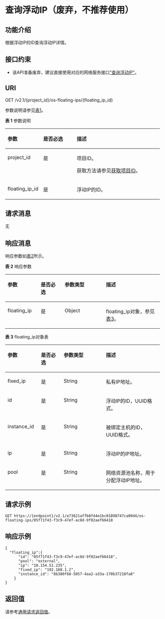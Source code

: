 # 查询浮动IP（废弃，不推荐使用）<a name="ZH-CN_TOPIC_0065820818"></a>

## 功能介绍<a name="zh-cn_topic_0057972673_section10293088"></a>

根据浮动IP的ID查询浮动IP详情。

## 接口约束<a name="zh-cn_topic_0057972673_section28433766"></a>

-   该API准备废弃，建议直接使用对应的网络服务接口["查询浮动IP"](https://support.huaweicloud.com/api-vpc/zh-cn_topic_0060333021.html)。

## URI<a name="zh-cn_topic_0057972673_section25528928"></a>

GET /v2.1/\{project\_id\}/os-floating-ips/\{floating\_ip\_id\}

参数说明请参见[表1](#zh-cn_topic_0057972673_table32475667)。

**表 1**  参数说明

<a name="zh-cn_topic_0057972673_table32475667"></a>
<table><thead align="left"><tr id="zh-cn_topic_0057972673_row44937496"><th class="cellrowborder" valign="top" width="22.24%" id="mcps1.2.4.1.1"><p id="p5187119"><a name="p5187119"></a><a name="p5187119"></a>参数</p>
</th>
<th class="cellrowborder" valign="top" width="21.87%" id="mcps1.2.4.1.2"><p id="p17503500"><a name="p17503500"></a><a name="p17503500"></a>是否必选</p>
</th>
<th class="cellrowborder" valign="top" width="55.88999999999999%" id="mcps1.2.4.1.3"><p id="p8497414"><a name="p8497414"></a><a name="p8497414"></a>描述</p>
</th>
</tr>
</thead>
<tbody><tr id="zh-cn_topic_0057972673_row1664874"><td class="cellrowborder" valign="top" width="22.24%" headers="mcps1.2.4.1.1 "><p id="zh-cn_topic_0057972673_p637140"><a name="zh-cn_topic_0057972673_p637140"></a><a name="zh-cn_topic_0057972673_p637140"></a>project_id</p>
</td>
<td class="cellrowborder" valign="top" width="21.87%" headers="mcps1.2.4.1.2 "><p id="zh-cn_topic_0057972673_p51608407"><a name="zh-cn_topic_0057972673_p51608407"></a><a name="zh-cn_topic_0057972673_p51608407"></a>是</p>
</td>
<td class="cellrowborder" valign="top" width="55.88999999999999%" headers="mcps1.2.4.1.3 "><p id="p37593705"><a name="p37593705"></a><a name="p37593705"></a>项目ID。</p>
<p id="p1180512217438"><a name="p1180512217438"></a><a name="p1180512217438"></a>获取方法请参见<a href="获取项目ID.md">获取项目ID</a>。</p>
</td>
</tr>
<tr id="zh-cn_topic_0057972673_row102094505165"><td class="cellrowborder" valign="top" width="22.24%" headers="mcps1.2.4.1.1 "><p id="zh-cn_topic_0057972673_p620919503165"><a name="zh-cn_topic_0057972673_p620919503165"></a><a name="zh-cn_topic_0057972673_p620919503165"></a>floating_ip_id</p>
</td>
<td class="cellrowborder" valign="top" width="21.87%" headers="mcps1.2.4.1.2 "><p id="zh-cn_topic_0057972673_p32091350111612"><a name="zh-cn_topic_0057972673_p32091350111612"></a><a name="zh-cn_topic_0057972673_p32091350111612"></a>是</p>
</td>
<td class="cellrowborder" valign="top" width="55.88999999999999%" headers="mcps1.2.4.1.3 "><p id="zh-cn_topic_0057972673_p2209205020164"><a name="zh-cn_topic_0057972673_p2209205020164"></a><a name="zh-cn_topic_0057972673_p2209205020164"></a>浮动IP的ID。</p>
</td>
</tr>
</tbody>
</table>

## 请求消息<a name="zh-cn_topic_0057972673_section54577306"></a>

无

## 响应消息<a name="zh-cn_topic_0057972673_section21433709"></a>

响应参数如[表2](#zh-cn_topic_0057972673_table38246063)所示。

**表 2**  响应参数

<a name="zh-cn_topic_0057972673_table38246063"></a>
<table><thead align="left"><tr id="zh-cn_topic_0057972673_row31787174"><th class="cellrowborder" valign="top" width="21.450000000000003%" id="mcps1.2.5.1.1"><p id="p1810134211253"><a name="p1810134211253"></a><a name="p1810134211253"></a>参数</p>
</th>
<th class="cellrowborder" valign="top" width="15.480000000000002%" id="mcps1.2.5.1.2"><p id="p1076878152910"><a name="p1076878152910"></a><a name="p1076878152910"></a>是否必选</p>
</th>
<th class="cellrowborder" valign="top" width="26.670000000000005%" id="mcps1.2.5.1.3"><p id="p88251842102518"><a name="p88251842102518"></a><a name="p88251842102518"></a>参数类型</p>
</th>
<th class="cellrowborder" valign="top" width="36.400000000000006%" id="mcps1.2.5.1.4"><p id="p16825942112519"><a name="p16825942112519"></a><a name="p16825942112519"></a>描述</p>
</th>
</tr>
</thead>
<tbody><tr id="zh-cn_topic_0057972673_row12502218"><td class="cellrowborder" valign="top" width="21.450000000000003%" headers="mcps1.2.5.1.1 "><p id="zh-cn_topic_0057972673_p6046746"><a name="zh-cn_topic_0057972673_p6046746"></a><a name="zh-cn_topic_0057972673_p6046746"></a>floating_ip</p>
</td>
<td class="cellrowborder" valign="top" width="15.480000000000002%" headers="mcps1.2.5.1.2 "><p id="p137691832912"><a name="p137691832912"></a><a name="p137691832912"></a>是</p>
</td>
<td class="cellrowborder" valign="top" width="26.670000000000005%" headers="mcps1.2.5.1.3 "><p id="zh-cn_topic_0057972673_p20024398"><a name="zh-cn_topic_0057972673_p20024398"></a><a name="zh-cn_topic_0057972673_p20024398"></a>Object</p>
</td>
<td class="cellrowborder" valign="top" width="36.400000000000006%" headers="mcps1.2.5.1.4 "><p id="zh-cn_topic_0057972673_p48031108"><a name="zh-cn_topic_0057972673_p48031108"></a><a name="zh-cn_topic_0057972673_p48031108"></a>floating_ip对象，参见<a href="#zh-cn_topic_0057972673_table65314517">表3</a>。</p>
</td>
</tr>
</tbody>
</table>

**表 3**  floating\_ip对象表

<a name="zh-cn_topic_0057972673_table65314517"></a>
<table><thead align="left"><tr id="zh-cn_topic_0057972673_row49408564"><th class="cellrowborder" valign="top" width="21.6%" id="mcps1.2.5.1.1"><p id="p83352466258"><a name="p83352466258"></a><a name="p83352466258"></a>参数</p>
</th>
<th class="cellrowborder" valign="top" width="14.649999999999999%" id="mcps1.2.5.1.2"><p id="p41947234295"><a name="p41947234295"></a><a name="p41947234295"></a>是否必选</p>
</th>
<th class="cellrowborder" valign="top" width="27.35%" id="mcps1.2.5.1.3"><p id="p103351946192513"><a name="p103351946192513"></a><a name="p103351946192513"></a>参数类型</p>
</th>
<th class="cellrowborder" valign="top" width="36.4%" id="mcps1.2.5.1.4"><p id="p15335144615253"><a name="p15335144615253"></a><a name="p15335144615253"></a>描述</p>
</th>
</tr>
</thead>
<tbody><tr id="zh-cn_topic_0057972673_row23930149"><td class="cellrowborder" valign="top" width="21.6%" headers="mcps1.2.5.1.1 "><p id="zh-cn_topic_0057972673_p59293887"><a name="zh-cn_topic_0057972673_p59293887"></a><a name="zh-cn_topic_0057972673_p59293887"></a>fixed_ip</p>
</td>
<td class="cellrowborder" valign="top" width="14.649999999999999%" headers="mcps1.2.5.1.2 "><p id="p1719422320291"><a name="p1719422320291"></a><a name="p1719422320291"></a>是</p>
</td>
<td class="cellrowborder" valign="top" width="27.35%" headers="mcps1.2.5.1.3 "><p id="zh-cn_topic_0057972673_p38075525"><a name="zh-cn_topic_0057972673_p38075525"></a><a name="zh-cn_topic_0057972673_p38075525"></a>String</p>
</td>
<td class="cellrowborder" valign="top" width="36.4%" headers="mcps1.2.5.1.4 "><p id="zh-cn_topic_0057972673_p34333880"><a name="zh-cn_topic_0057972673_p34333880"></a><a name="zh-cn_topic_0057972673_p34333880"></a>私有IP地址。</p>
</td>
</tr>
<tr id="zh-cn_topic_0057972673_row40569470"><td class="cellrowborder" valign="top" width="21.6%" headers="mcps1.2.5.1.1 "><p id="zh-cn_topic_0057972673_p64901660"><a name="zh-cn_topic_0057972673_p64901660"></a><a name="zh-cn_topic_0057972673_p64901660"></a>id</p>
</td>
<td class="cellrowborder" valign="top" width="14.649999999999999%" headers="mcps1.2.5.1.2 "><p id="p151941523162915"><a name="p151941523162915"></a><a name="p151941523162915"></a>是</p>
</td>
<td class="cellrowborder" valign="top" width="27.35%" headers="mcps1.2.5.1.3 "><p id="zh-cn_topic_0057972673_p22543082"><a name="zh-cn_topic_0057972673_p22543082"></a><a name="zh-cn_topic_0057972673_p22543082"></a>String</p>
</td>
<td class="cellrowborder" valign="top" width="36.4%" headers="mcps1.2.5.1.4 "><p id="zh-cn_topic_0057972673_p64334135"><a name="zh-cn_topic_0057972673_p64334135"></a><a name="zh-cn_topic_0057972673_p64334135"></a>浮动IP的ID，UUID格式。</p>
</td>
</tr>
<tr id="zh-cn_topic_0057972673_row42136306"><td class="cellrowborder" valign="top" width="21.6%" headers="mcps1.2.5.1.1 "><p id="zh-cn_topic_0057972673_p57597629"><a name="zh-cn_topic_0057972673_p57597629"></a><a name="zh-cn_topic_0057972673_p57597629"></a>instance_id</p>
</td>
<td class="cellrowborder" valign="top" width="14.649999999999999%" headers="mcps1.2.5.1.2 "><p id="p019418233294"><a name="p019418233294"></a><a name="p019418233294"></a>是</p>
</td>
<td class="cellrowborder" valign="top" width="27.35%" headers="mcps1.2.5.1.3 "><p id="zh-cn_topic_0057972673_p34896348"><a name="zh-cn_topic_0057972673_p34896348"></a><a name="zh-cn_topic_0057972673_p34896348"></a>String</p>
</td>
<td class="cellrowborder" valign="top" width="36.4%" headers="mcps1.2.5.1.4 "><p id="zh-cn_topic_0057972673_p46606392"><a name="zh-cn_topic_0057972673_p46606392"></a><a name="zh-cn_topic_0057972673_p46606392"></a>被绑定主机的ID，UUID格式。</p>
</td>
</tr>
<tr id="zh-cn_topic_0057972673_row16804345"><td class="cellrowborder" valign="top" width="21.6%" headers="mcps1.2.5.1.1 "><p id="zh-cn_topic_0057972673_p18974699"><a name="zh-cn_topic_0057972673_p18974699"></a><a name="zh-cn_topic_0057972673_p18974699"></a>ip</p>
</td>
<td class="cellrowborder" valign="top" width="14.649999999999999%" headers="mcps1.2.5.1.2 "><p id="p1819419236299"><a name="p1819419236299"></a><a name="p1819419236299"></a>是</p>
</td>
<td class="cellrowborder" valign="top" width="27.35%" headers="mcps1.2.5.1.3 "><p id="zh-cn_topic_0057972673_p60555637"><a name="zh-cn_topic_0057972673_p60555637"></a><a name="zh-cn_topic_0057972673_p60555637"></a>String</p>
</td>
<td class="cellrowborder" valign="top" width="36.4%" headers="mcps1.2.5.1.4 "><p id="zh-cn_topic_0057972673_p21064308"><a name="zh-cn_topic_0057972673_p21064308"></a><a name="zh-cn_topic_0057972673_p21064308"></a>浮动IP的IP地址。</p>
</td>
</tr>
<tr id="zh-cn_topic_0057972673_row55361044"><td class="cellrowborder" valign="top" width="21.6%" headers="mcps1.2.5.1.1 "><p id="zh-cn_topic_0057972673_p55059575"><a name="zh-cn_topic_0057972673_p55059575"></a><a name="zh-cn_topic_0057972673_p55059575"></a>pool</p>
</td>
<td class="cellrowborder" valign="top" width="14.649999999999999%" headers="mcps1.2.5.1.2 "><p id="p151941923122917"><a name="p151941923122917"></a><a name="p151941923122917"></a>是</p>
</td>
<td class="cellrowborder" valign="top" width="27.35%" headers="mcps1.2.5.1.3 "><p id="zh-cn_topic_0057972673_p30640599"><a name="zh-cn_topic_0057972673_p30640599"></a><a name="zh-cn_topic_0057972673_p30640599"></a>String</p>
</td>
<td class="cellrowborder" valign="top" width="36.4%" headers="mcps1.2.5.1.4 "><p id="zh-cn_topic_0057972673_p41924012"><a name="zh-cn_topic_0057972673_p41924012"></a><a name="zh-cn_topic_0057972673_p41924012"></a>网络资源池名称，用于分配浮动IP地址。</p>
</td>
</tr>
</tbody>
</table>

## 请求示例<a name="zh-cn_topic_0057972673_section58685656"></a>

```
GET https://{endpoint}/v2.1/e73621affb8f44e1bc01898747ca09d4/os-floating-ips/05f71f43-f3c9-47ef-ac8d-9f02aef66418
```

## 响应示例<a name="section138011021164918"></a>

```
{
  "floating_ip":{
      "id": "05f71f43-f3c9-47ef-ac8d-9f02aef66418",
      "pool": "external",
      "ip": "10.154.51.235",
      "fixed_ip": "192.168.1.2",
      "instance_id": "8b380f68-5057-4aa2-a33a-170b37218fa8"
    }
}
```

## 返回值<a name="zh-cn_topic_0057972673_zh-cn_topic_0020212692_section22960139"></a>

请参考[通用请求返回值](通用请求返回值.md)。

